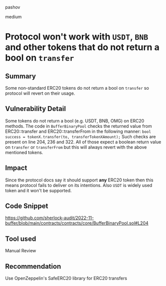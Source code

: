 pashov

medium

# Protocol won't work with `USDT`, `BNB` and other tokens that do not return a bool on `transfer`

## Summary
Some non-standard ERC20 tokens do not return a bool on `transfer` so protocol will revert on their usage.

## Vulnerability Detail
Some tokens do not return a bool (e.g. USDT, BNB, OMG) on ERC20 methods. The code in `BufferBinaryPool` checks the returned value from ERC20::transfer and ERC20::transferFrom in the following manner: 
`bool success = tokenX.transfer(to, transferTokenXAmount);`
Such checks are present on line 204, 236 and 322. All of those expect a boolean return value on `transfer` or `transferFrom` but this will always revert with the above mentioned tokens.

## Impact
Since the protocol docs say it should support **any** ERC20 token then this means protocol fails to deliver on its intentions. Also `USDT` is widely used token and it won't be supported.

## Code Snippet
https://github.com/sherlock-audit/2022-11-buffer/blob/main/contracts/contracts/core/BufferBinaryPool.sol#L204
## Tool used

Manual Review

## Recommendation
Use OpenZeppelin's SafeERC20 library for ERC20 transfers